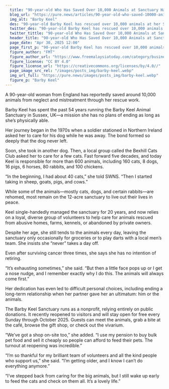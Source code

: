 ```yaml
---
  title: "90-year-old Who Has Saved Over 10,000 Animals at Sanctuary Has No Plans to Retire"
  blog_url: "https://pure.news/articles/90-year-old-who-saved-10000-animals-has-no-plans-to-retire"
  img_alt: "Barby Keel"
  des: "90-year-old Barby Keel has rescued over 10,000 animals at her Sussex sanctuary, dedicating more than five decades to giving abandoned and abused animals a safe, loving home."
  twitter_des: "90-year-old Barby Keel has rescued over 10,000 animals at her Sussex sanctuary, dedicating more than five decades to giving abandoned and abused animals a safe, loving home."
  twitter_tittle: "90-year-old Who Has Saved Over 10,000 Animals at Sanctuary Has No Plans to Retire"
  header_title: "90-year-old Who Has Saved Over 10,000 Animals at Sanctuary Has No Plans to Retire"
  page_date: "Apr 30, 2025 12:00"
  page_first_p: "90-year-old Barby Keel has rescued over 10,000 animals at her Sussex sanctuary, dedicating more than five decades to giving abandoned and abused animals a safe, loving home."
  figure_author: "FMT"
  figure_author_url: "https://www.freemalaysiatoday.com/category/business/2024/12/05/openai-chief-believes-musk-will-not-abuse-government-power/"
  figure_license: "CC BY 4.0"
  figure_license_url: "https://creativecommons.org/licenses/by/4.0//"
  page_image_src_rel: "/images/posts_img/barby-keel.webp"
  img_url_full: "https://pure.news/images/posts_img/barby-keel.webp"
  figure_p: "Barby Keel"
---
```


A 90-year-old woman from England has reportedly saved around 10,000 animals from neglect and mistreatment through her rescue work.

Barby Keel has spent the past 54 years running the Barby Keel Animal Sanctuary in Sussex, UK—a mission she has no plans of ending as long as she’s physically able.

Her journey began in the 1970s when a soldier stationed in Northern Ireland asked her to care for his dog while he was away. The bond formed so deeply that the dog never left.

Soon, she took in another dog. Then, a local group called the Bexhill Cats Club asked her to care for a few cats. Fast forward five decades, and today Keel is responsible for more than 600 animals, including 160 cats, 8 dogs, 16 pigs, 6 horses, 80 rabbits, and 100 chickens.

“In the beginning, I had about 40 cats,” she told SWNS. “Then I started taking in sheep, goats, pigs, and cows.”

While some of the animals—mostly cats, dogs, and certain rabbits—are rehomed, most remain on the 12-acre sanctuary to live out their lives in peace.

Keel single-handedly managed the sanctuary for 20 years, and now relies on a loyal, diverse group of volunteers to help care for animals rescued from abusive homes, farms, kennels, or abandoned by private owners.

Despite her age, she still tends to the animals every day, leaving the sanctuary only occasionally for groceries or to play darts with a local men’s team. She insists she “never” takes a day off.

Even after surviving cancer three times, she says she has no intention of retiring.

“It’s exhausting sometimes,” she said. “But then a little face pops up or I get a nose nudge, and I remember exactly why I do this. The animals will always come first.”

Her dedication has even led to difficult personal choices, including ending a long-term relationship when her partner gave her an ultimatum: him or the animals.

The Barby Keel Sanctuary runs as a nonprofit, relying entirely on public donations. It recently reopened to visitors and will stay open for free every Sunday through October 2025. Guests can meet the animals, grab a bite at the café, browse the gift shop, or check out the vivarium.

“We’ve got a shop on-site too,” she added. “I use my pension to buy bulk pet food and sell it cheaply so people can afford to feed their pets. The turnout at reopening was incredible.”

“I’m so thankful for my brilliant team of volunteers and all the kind people who support us,” she said. “I’m getting older, and I know I can’t do everything anymore.”

“I’ve stepped back from caring for the big animals, but I still wake up early to feed the cats and check on them all. It’s a lovely life.”
